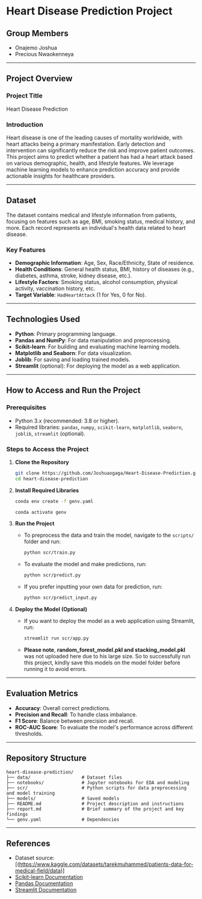 # Heart Disease Prediction Project

## Group Members
- Onajemo Joshua
- Precious Nwaokenneya

---

## Project Overview

### Project Title
Heart Disease Prediction

### Introduction
Heart disease is one of the leading causes of mortality worldwide, with heart attacks being a primary manifestation. Early detection and intervention can significantly reduce the risk and improve patient outcomes. This project aims to predict whether a patient has had a heart attack based on various demographic, health, and lifestyle features. We leverage machine learning models to enhance prediction accuracy and provide actionable insights for healthcare providers.

---

## Dataset
The dataset contains medical and lifestyle information from patients, focusing on features such as age, BMI, smoking status, medical history, and more. Each record represents an individual's health data related to heart disease.

### Key Features
- **Demographic Information**: Age, Sex, Race/Ethnicity, State of residence.
- **Health Conditions**: General health status, BMI, history of diseases (e.g., diabetes, asthma, stroke, kidney disease, etc.).
- **Lifestyle Factors**: Smoking status, alcohol consumption, physical activity, vaccination history, etc.
- **Target Variable**: `HadHeartAttack` (1 for Yes, 0 for No).

---

## Technologies Used
- **Python**: Primary programming language.
- **Pandas and NumPy**: For data manipulation and preprocessing.
- **Scikit-learn**: For building and evaluating machine learning models.
- **Matplotlib and Seaborn**: For data visualization.
- **Joblib**: For saving and loading trained models.
- **Streamlit** (optional): For deploying the model as a web application.

---

## How to Access and Run the Project

### Prerequisites
- Python 3.x (recommended: 3.8 or higher).
- Required libraries: `pandas`, `numpy`, `scikit-learn`, `matplotlib`, `seaborn`, `joblib`, `streamlit` (optional).

### Steps to Access the Project
1. **Clone the Repository**
   ```bash
   git clone https://github.com/Joshuaogaga/Heart-Disease-Prediction.git
   cd heart-disease-prediction
   ```

2. **Install Required Libraries**
   ```bash
   conda env create -f genv.yaml
   ```
   ```bash
   conda activate genv
   ```

3. **Run the Project**
   - To preprocess the data and train the model, navigate to the `scripts/` folder and run:
     ```bash
     python scr/train.py
     ```
   - To evaluate the model and make predictions, run:
     ```bash
     python scr/predict.py
     ```
   - If you prefer inputting your own data for prediction, run:
     ```bash
     python scr/predict_input.py
     ```

4. **Deploy the Model (Optional)**
   - If you want to deploy the model as a web application using Streamlit, run:
     ```bash
     streamlit run scr/app.py
     ```
   - **Please note**, **random_forest_model.pkl and stacking_model.pkl** was not uploaded here due to his large size. So to successfully run this project, kindly save this models on the model folder before running it to avoid errors.
---

## Evaluation Metrics
- **Accuracy**: Overall correct predictions.
- **Precision and Recall**: To handle class imbalance.
- **F1 Score**: Balance between precision and recall.
- **ROC-AUC Score**: To evaluate the model's performance across different thresholds.

---

## Repository Structure
```
heart-disease-prediction/
├── data/                   # Dataset files
├── notebooks/              # Jupyter notebooks for EDA and modeling
├── scr/                    # Python scripts for data preprocessing and model training
├── models/                 # Saved models 
├── README.md               # Project description and instructions
├── report.md               # Brief summary of the project and key findings
└── genv.yaml               # Dependencies
```

---

## References
- Dataset source: [(https://www.kaggle.com/datasets/tarekmuhammed/patients-data-for-medical-field/data)]
- [Scikit-learn Documentation](https://scikit-learn.org/stable/)
- [Pandas Documentation](https://pandas.pydata.org/docs/)
- [Streamlit Documentation](https://docs.streamlit.io/)

